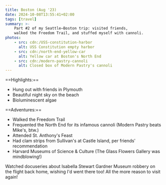 ```yaml
---
title: Boston (Aug '23)
date: 2024-10-08T13:55:41+02:00
tags: [travel]
summary: >-
    Part #2 of my Seattle–Boston trip: visited friends,
    walked the Freedom Trail, and stuffed myself with cannoli.
photos:
    - src: cdn:/USS-constitution-harbor
      alt: USS Constitution empty harbor
    - src: cdn:/north-end-yellow-car
      alt: Yellow car at Boston's North End
    - src: cdn:/modern-pastry-cannoli
      alt: Closed box of Modern Pastry's cannoli
---
```


==Highlights:==
- Hung out with friends in Plymouth
- Beautiful night sky on the beach
- Bioluminescent algae

==Adventures:==
- Walked the Freedom Trail
- Frequented the North End for its infamous cannoli (Modern Pastry beats Mike's, btw.)
- Attended St. Anthony's Feast
- Had clam strips from Sullivan's at Castle Island, per friends' recommendation
- Harvard Museums of Science & Culture (The Glass Flowers Gallery was mindblowing!)

Watched docuseries about Isabella Stewart Gardner Museum robbery on the flight back home,
wishing I'd went there too! All the more reason to visit again!
